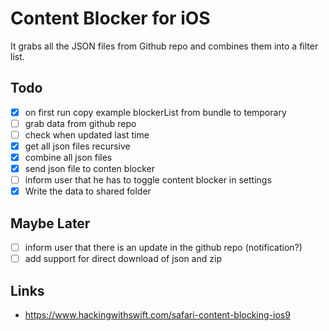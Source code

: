 # Content Blocker for iOS
It grabs all the JSON files from Github repo and combines them into a filter list.


## Todo
- [X] on first run copy example blockerList from bundle to temporary
- [ ] grab data from github repo
- [ ] check when updated last time
- [X] get all json files recursive
- [X] combine all json files
- [X] send json file to conten blocker 
- [ ] inform user that he has to toggle content blocker in settings
- [X] Write the data to shared folder 

## Maybe Later
- [ ] inform user that there is an update in the github repo (notification?)
- [ ] add support for direct download of json and zip

## Links
* https://www.hackingwithswift.com/safari-content-blocking-ios9